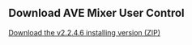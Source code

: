 ## Download AVE Mixer User Control

[Download the v2.2.4.6 installing version (ZIP)](https://raw.githubusercontent.com/ave-audio/ave-mixer-user-control/blob/main/releases/installer/v2.2.4.6/AVE%20Mixer%20User%20Control%20-%20V2.2.4.6.zip)

